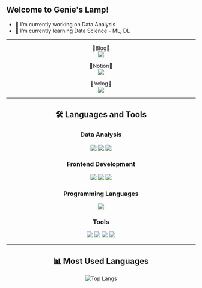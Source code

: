 
## Welcome to Genie's Lamp!

- 🔭 I’m currently working on Data Analysis 
- 🌱 I’m currently learning Data Science - ML, DL

---
<div align="center">

📓Blog📓  
<a href="https://genies-development-log.tistory.com/">
  <img src="https://img.shields.io/badge/Tistory-000000?style=for-the-badge&logo=Tistory&logoColor=white">
</a>

📔Notion📔  
<a href="https://www.notion.so/Genie-s-Lamp-b1cca29c7a5643e5a003c881e62113c1?pvs=4">
  <img src="https://img.shields.io/badge/Notion-000000?style=for-the-badge&logo=Notion&logoColor=white">
</a>

📔Velog📔  
<a href="https://velog.io/@dbwls2605/posts">
  <img src="https://img.shields.io/badge/Velog-20C997?style=for-the-badge&logo=Velog&logoColor=white">
</a>

---

## 🛠 Languages and Tools

### Data Analysis

  <img src="https://img.shields.io/badge/Python-3776AB?style=for-the-badge&logo=python&logoColor=white">



  <img src="https://img.shields.io/badge/MySQL-4479A1?style=for-the-badge&logo=mysql&logoColor=white">



  <img src="https://img.shields.io/badge/Oracle-F80000?style=for-the-badge&logo=oracle&logoColor=white">


### Frontend Development

  <img src="https://img.shields.io/badge/HTML5-E34F26?style=for-the-badge&logo=html5&logoColor=white">



  <img src="https://img.shields.io/badge/CSS3-1572B6?style=for-the-badge&logo=css3&logoColor=white">



  <img src="https://img.shields.io/badge/JavaScript-F7DF1E?style=for-the-badge&logo=javascript&logoColor=black">


### Programming Languages

  <img src="https://img.shields.io/badge/Java-007396?style=for-the-badge&logo=java&logoColor=white">


### Tools
  <img src="https://img.shields.io/badge/PyCharm-000000?style=for-the-badge&logo=PyCharm&logoColor=white">


  <img src="https://img.shields.io/badge/VSCode-007ACC?style=for-the-badge&logo=Visual%20Studio%20Code&logoColor=white">



  <img src="https://img.shields.io/badge/Eclipse-2C2255?style=for-the-badge&logo=Eclipse&logoColor=white">



  <img src="https://img.shields.io/badge/IntelliJ-000000?style=for-the-badge&logo=IntelliJ%20IDEA&logoColor=white">


---

## 📊 Most Used Languages

![Top Langs](https://github-readme-stats.vercel.app/api/top-langs/?username=leeyujin125&layout=compact&theme=tokyonight)

</div>
